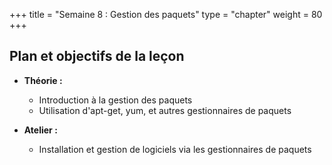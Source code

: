 +++
title = "Semaine 8 : Gestion des paquets"
type = "chapter"
weight = 80
+++

## Plan et objectifs de la leçon

- **Théorie :**
  - Introduction à la gestion des paquets
  - Utilisation d'apt-get, yum, et autres gestionnaires de paquets

- **Atelier :**
  - Installation et gestion de logiciels via les gestionnaires de paquets

